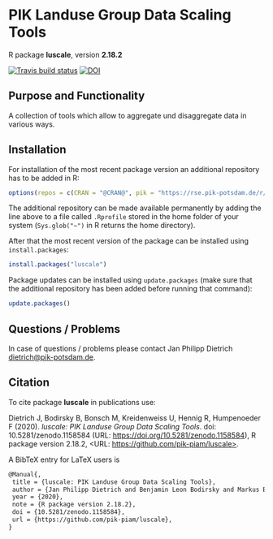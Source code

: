 # PIK Landuse Group Data Scaling Tools

R package **luscale**, version **2.18.2**

[![Travis build status](https://travis-ci.com/pik-piam/luscale.svg?branch=master)](https://travis-ci.com/pik-piam/luscale) [![DOI](https://zenodo.org/badge/DOI/10.5281/zenodo.1158584.svg)](https://doi.org/10.5281/zenodo.1158584) 

## Purpose and Functionality

A collection of tools which allow to aggregate und disaggregate data in various ways.


## Installation

For installation of the most recent package version an additional repository has to be added in R:

```r
options(repos = c(CRAN = "@CRAN@", pik = "https://rse.pik-potsdam.de/r/packages"))
```
The additional repository can be made available permanently by adding the line above to a file called `.Rprofile` stored in the home folder of your system (`Sys.glob("~")` in R returns the home directory).

After that the most recent version of the package can be installed using `install.packages`:

```r 
install.packages("luscale")
```

Package updates can be installed using `update.packages` (make sure that the additional repository has been added before running that command):

```r 
update.packages()
```

## Questions / Problems

In case of questions / problems please contact Jan Philipp Dietrich <dietrich@pik-potsdam.de>.

## Citation

To cite package **luscale** in publications use:

Dietrich J, Bodirsky B, Bonsch M, Kreidenweiss U, Hennig R, Humpenoeder F (2020). _luscale: PIK Landuse Group Data
Scaling Tools_. doi: 10.5281/zenodo.1158584 (URL: https://doi.org/10.5281/zenodo.1158584), R package version 2.18.2,
<URL: https://github.com/pik-piam/luscale>.

A BibTeX entry for LaTeX users is

 ```latex
@Manual{,
  title = {luscale: PIK Landuse Group Data Scaling Tools},
  author = {Jan Philipp Dietrich and Benjamin Leon Bodirsky and Markus Bonsch and Ulrich Kreidenweiss and Roman Julius Hennig and Florian Humpenoeder},
  year = {2020},
  note = {R package version 2.18.2},
  doi = {10.5281/zenodo.1158584},
  url = {https://github.com/pik-piam/luscale},
}
```

